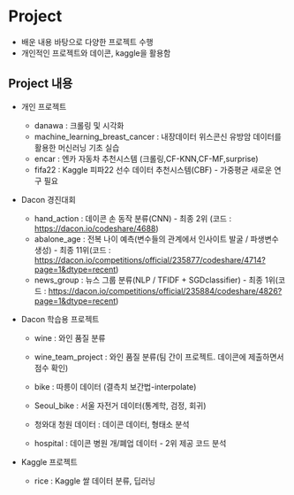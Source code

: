 # Project



* 배운 내용 바탕으로 다양한 프로젝트 수행
* 개인적인 프로젝트와 데이콘, kaggle을 활용함



## Project 내용
* 개인 프로젝트
  * danawa : 크롤링 및 시각화
  * machine_learning_breast_cancer : 내장데이터 위스콘신 유방암 데이터를 활용한 머신러닝 기초 실습
  * encar : 엔카 자동차 추천시스템 (크롤링,CF-KNN,CF-MF,surprise)
  * fifa22 : Kaggle 피파22 선수 데이터 추천시스템(CBF) - 가중평균 새로운 연구 필요



* Dacon 경진대회

  * hand_action : 데이콘 손 동작 분류(CNN) - 최종 2위 (코드 : https://dacon.io/codeshare/4688)
  * abalone_age : 전복 나이 예측(변수들의 관계에서 인사이트 발굴 / 파생변수 생성) - 최종 11위(코드 : https://dacon.io/competitions/official/235877/codeshare/4714?page=1&dtype=recent)
  * news_group : 뉴스 그룹 분류(NLP / TFIDF + SGDclassifier) - 최종 1위(코드 : https://dacon.io/competitions/official/235884/codeshare/4826?page=1&dtype=recent)
  



* Dacon 학습용 프로젝트

  * wine : 와인 품질 분류 

  * wine_team_project : 와인 품질 분류(팀 간이 프로젝트. 데이콘에 제출하면서 점수 확인)

  - bike : 따릉이 데이터 (결측치 보간법-interpolate)

  * Seoul_bike : 서울 자전거 데이터(통계학, 검정, 회귀)

  * 청와대 청원 데이터 : 데이콘 데이터, 형태소 분석

  * hospital : 데이콘 병원 개/폐업 데이터 - 2위 제공 코드 분석



* Kaggle 프로젝트
  * rice : Kaggle 쌀 데이터 분류, 딥러닝
